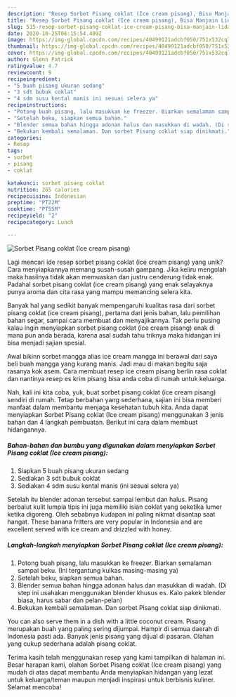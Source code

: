 ```yaml
---
description: "Resep Sorbet Pisang coklat (Ice cream pisang), Bisa Manjain Lidah"
title: "Resep Sorbet Pisang coklat (Ice cream pisang), Bisa Manjain Lidah"
slug: 515-resep-sorbet-pisang-coklat-ice-cream-pisang-bisa-manjain-lidah
date: 2020-10-25T06:15:54.409Z
image: https://img-global.cpcdn.com/recipes/40499121adcbf050/751x532cq70/sorbet-pisang-coklat-ice-cream-pisang-foto-resep-utama.jpg
thumbnail: https://img-global.cpcdn.com/recipes/40499121adcbf050/751x532cq70/sorbet-pisang-coklat-ice-cream-pisang-foto-resep-utama.jpg
cover: https://img-global.cpcdn.com/recipes/40499121adcbf050/751x532cq70/sorbet-pisang-coklat-ice-cream-pisang-foto-resep-utama.jpg
author: Glenn Patrick
ratingvalue: 4.7
reviewcount: 9
recipeingredient:
- "5 buah pisang ukuran sedang"
- "3 sdt bubuk coklat"
- "4 sdm susu kental manis ini sesuai selera ya"
recipeinstructions:
- "Potong buah pisang, lalu masukkan ke freezer. Biarkan semalaman sampai beku. (Ini tergantung kulkas masing-masing ya)"
- "Setelah beku, siapkan semua bahan."
- "Blender semua bahan hingga adonan halus dan masukkan di wadah. (Di step ini usahakan menggunakan blender khusus es. Kalo pakek blender biasa, harus sabar dan pelan-pelan)"
- "Bekukan kembali semalaman. Dan sorbet Pisang coklat siap dinikmati."
categories:
- Resep
tags:
- sorbet
- pisang
- coklat

katakunci: sorbet pisang coklat 
nutrition: 265 calories
recipecuisine: Indonesian
preptime: "PT22M"
cooktime: "PT55M"
recipeyield: "2"
recipecategory: Lunch

---
```



![Sorbet Pisang coklat (Ice cream pisang)](https://img-global.cpcdn.com/recipes/40499121adcbf050/751x532cq70/sorbet-pisang-coklat-ice-cream-pisang-foto-resep-utama.jpg)

Lagi mencari ide resep sorbet pisang coklat (ice cream pisang) yang unik? Cara menyiapkannya memang susah-susah gampang. Jika keliru mengolah maka hasilnya tidak akan memuaskan dan justru cenderung tidak enak. Padahal sorbet pisang coklat (ice cream pisang) yang enak selayaknya punya aroma dan cita rasa yang mampu memancing selera kita.

Banyak hal yang sedikit banyak mempengaruhi kualitas rasa dari sorbet pisang coklat (ice cream pisang), pertama dari jenis bahan, lalu pemilihan bahan segar, sampai cara membuat dan menyajikannya. Tak perlu pusing kalau ingin menyiapkan sorbet pisang coklat (ice cream pisang) enak di mana pun anda berada, karena asal sudah tahu triknya maka hidangan ini bisa menjadi sajian spesial.

Awal bikinn sorbet mangga alias ice cream mangga ini berawal dari saya beli buah mangga yang kurang manis. Jadi mau di makan begitu saja rasanya kok asem. Cara membuat resep ice cream pisang berlin rasa coklat dan nantinya resep es krim pisang bisa anda coba di rumah untuk keluarga.


Nah, kali ini kita coba, yuk, buat sorbet pisang coklat (ice cream pisang) sendiri di rumah. Tetap berbahan yang sederhana, sajian ini bisa memberi manfaat dalam membantu menjaga kesehatan tubuh kita. Anda dapat menyiapkan Sorbet Pisang coklat (Ice cream pisang) menggunakan 3 jenis bahan dan 4 langkah pembuatan. Berikut ini cara dalam membuat hidangannya.

<!--inarticleads1-->

##### Bahan-bahan dan bumbu yang digunakan dalam menyiapkan Sorbet Pisang coklat (Ice cream pisang):

1. Siapkan 5 buah pisang ukuran sedang
1. Sediakan 3 sdt bubuk coklat
1. Sediakan 4 sdm susu kental manis (ini sesuai selera ya)


Setelah itu blender adonan tersebut sampai lembut dan halus. Pisang berbalut kulit lumpia tipis ini juga memiliki isian coklat yang seketika lumer ketika digoreng. Oleh sebabnya kudapan ini paling nikmat disantap saat hangat. These banana fritters are very popular in Indonesia and are excellent served with ice cream and drizzled with honey. 

<!--inarticleads2-->

##### Langkah-langkah menyiapkan Sorbet Pisang coklat (Ice cream pisang):

1. Potong buah pisang, lalu masukkan ke freezer. Biarkan semalaman sampai beku. (Ini tergantung kulkas masing-masing ya)
1. Setelah beku, siapkan semua bahan.
1. Blender semua bahan hingga adonan halus dan masukkan di wadah. (Di step ini usahakan menggunakan blender khusus es. Kalo pakek blender biasa, harus sabar dan pelan-pelan)
1. Bekukan kembali semalaman. Dan sorbet Pisang coklat siap dinikmati.


You can also serve them in a dish with a little coconut cream. Pisang merupakan buah yang paling sering dijumpai. Hampir di semua daerah di Indonesia pasti ada. Banyak jenis pisang yang dijual di pasaran. Olahan yang cukup sederhana adalah pisang coklat. 

Terima kasih telah menggunakan resep yang kami tampilkan di halaman ini. Besar harapan kami, olahan Sorbet Pisang coklat (Ice cream pisang) yang mudah di atas dapat membantu Anda menyiapkan hidangan yang lezat untuk keluarga/teman maupun menjadi inspirasi untuk berbisnis kuliner. Selamat mencoba!
